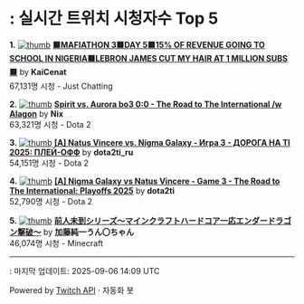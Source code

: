 # : 실시간 트위치 시청자수 Top 5

**1.** [![thumb](https://static-cdn.jtvnw.net/previews-ttv/live_user_kaicenat-320x180.jpg)](https://twitch.tv/KaiCenat)
**[🟥MAFIATHON 3🟥DAY 5🟥15% OF REVENUE GOING TO SCHOOL IN NIGERIA🟥LEBRON JAMES CUT MY HAIR AT 1 MILLION SUBS🟥](https://twitch.tv/KaiCenat)** by **KaiCenat**<br>67,131명 시청  - Just Chatting

**2.** [![thumb](https://static-cdn.jtvnw.net/previews-ttv/live_user_nix-320x180.jpg)](https://twitch.tv/Nix)
**[Spirit vs. Aurora bo3 0:0 - The Road to The International /w Alagon](https://twitch.tv/Nix)** by **Nix**<br>63,321명 시청  - Dota 2

**3.** [![thumb](https://static-cdn.jtvnw.net/previews-ttv/live_user_dota2ti_ru-320x180.jpg)](https://twitch.tv/dota2ti_ru)
**[[A] Natus Vincere vs. Nigma Galaxy - Игра 3 - ДОРОГА НА TI 2025: ПЛЕЙ-ОФФ](https://twitch.tv/dota2ti_ru)** by **dota2ti_ru**<br>54,151명 시청  - Dota 2

**4.** [![thumb](https://static-cdn.jtvnw.net/previews-ttv/live_user_dota2ti-320x180.jpg)](https://twitch.tv/dota2ti)
**[[A] Nigma Galaxy vs Natus Vincere - Game 3 - The Road to The International: Playoffs 2025](https://twitch.tv/dota2ti)** by **dota2ti**<br>52,790명 시청  - Dota 2

**5.** [![thumb](https://static-cdn.jtvnw.net/previews-ttv/live_user_kato_junichi0817-320x180.jpg)](https://twitch.tv/加藤純一うん〇ちゃん)
**[前人未到シリーズ～マインクラフトハードコア一応エンダードラゴン撃破～](https://twitch.tv/加藤純一うん〇ちゃん)** by **加藤純一うん〇ちゃん**<br>46,074명 시청  - Minecraft


---
: 마지막 업데이트: 2025-09-06 14:09 UTC

Powered by [Twitch API](https://dev.twitch.tv/docs/api/reference) · 자동화 봇